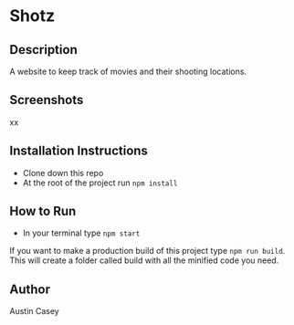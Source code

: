 # Shotz

## Description
A website to keep track of movies and their shooting locations.

## Screenshots
xx

## Installation Instructions
* Clone down this repo
* At the root of the project run `npm install`

## How to Run
* In your terminal type `npm start`

If you want to make a production build of this project type `npm run build`. This will create a folder called build with all the minified code you need.

## Author
Austin Casey
